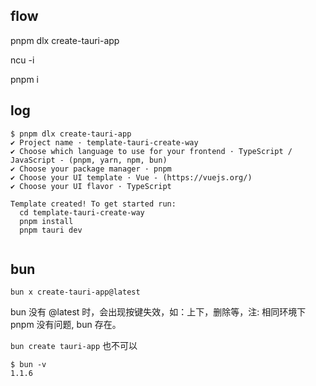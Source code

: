 ## flow

pnpm dlx create-tauri-app

ncu -i

pnpm i

## log

```
$ pnpm dlx create-tauri-app
✔ Project name · template-tauri-create-way
✔ Choose which language to use for your frontend · TypeScript / JavaScript - (pnpm, yarn, npm, bun)
✔ Choose your package manager · pnpm
✔ Choose your UI template · Vue - (https://vuejs.org/)
✔ Choose your UI flavor · TypeScript

Template created! To get started run:
  cd template-tauri-create-way
  pnpm install
  pnpm tauri dev


```

## bun

`bun x create-tauri-app@latest`

bun 没有 @latest 时，会出现按键失效，如：上下，删除等，注: 相同环境下 pnpm 没有问题, bun 存在。

`bun create tauri-app` 也不可以

```
$ bun -v
1.1.6
```
